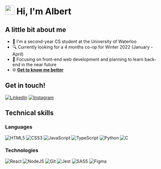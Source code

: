 # <img src="https://media.giphy.com/media/2P5VKDDy9mgvBl0xtn/giphy.gif" width="30px"> Hi, I'm Albert

## A little bit about me
* :book: I'm a second-year CS student at the University of Waterloo 
* :mag: Currently looking for a 4 months co-op for Winter 2022 (January - April)
* :space_invader: Focusing on front-end web development and planning to learn back-end in the near future
* :globe_with_meridians: [**Get to know me better**](https://www.albertjlay.com/)

## Get in touch!
[<img alt="LinkedIn" src="https://img.shields.io/badge/linkedin-%230077B5.svg?&style=for-the-badge&logo=linkedin&logoColor=white"/>](https://www.linkedin.com/in/albertjlay/) [<img alt="Instagram" src="https://img.shields.io/badge/albertjlay-%23E4405F.svg?&style=for-the-badge&logo=Instagram&logoColor=white"/>](https://instagram.com/albertjlay)



## Technical skills
### Languages
<img alt="HTML5" src="https://img.shields.io/badge/html5-%23E34F26.svg?&style=for-the-badge&logo=html5&logoColor=white"/> <img alt="CSS3" src="https://img.shields.io/badge/css3-%231572B6.svg?&style=for-the-badge&logo=css3&logoColor=white"/> <img alt="JavaScript" src="https://img.shields.io/badge/javascript-%23323330.svg?&style=for-the-badge&logo=javascript&logoColor=%23F7DF1E"/> <img alt="TypeScript" src="https://img.shields.io/badge/typescript-%23007ACC.svg?style=for-the-badge&logo=typescript&logoColor=white"/> <img alt="Python" src="https://img.shields.io/badge/python-%2314354C.svg?&style=for-the-badge&logo=python&logoColor=white"/> <img alt="C" src="https://img.shields.io/badge/c-%2300599C.svg?&style=for-the-badge&logo=c&logoColor=white"/>

### Technologies
<img alt="React" src="https://img.shields.io/badge/react-%2320232a.svg?style=for-the-badge&logo=react&logoColor=%2361DAFB"/> <img alt="NodeJS" src="https://img.shields.io/badge/node.js-%2343853D.svg?&style=for-the-badge&logo=node.js&logoColor=white"/> <img alt="Git" src="https://img.shields.io/badge/git-%23F05033.svg?&style=for-the-badge&logo=git&logoColor=white"/> <img alt="Jest" src="https://img.shields.io/badge/-jest-%23C21325?&style=for-the-badge&logo=jest&logoColor=white"/> <img alt="SASS" src="https://img.shields.io/badge/SASS-hotpink.svg?style=for-the-badge&logo=SASS&logoColor=white"/> <img alt="Figma" src="https://img.shields.io/badge/figma-%23F24E1E.svg?style=for-the-badge&logo=figma&logoColor=white"/>
